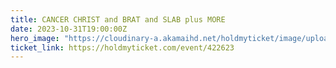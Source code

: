 ```yaml
---
title: CANCER CHRIST and BRAT and SLAB plus MORE
date: 2023-10-31T19:00:00Z
hero_image: "https://cloudinary-a.akamaihd.net/holdmyticket/image/upload/w_200,h_250,c_fit,c_limit,q_68,dn_72,f_auto/v6/uploads/flyers2/w5ypr0qahts6o38kj0hq.jpg"
ticket_link: https://holdmyticket.com/event/422623
---
```

